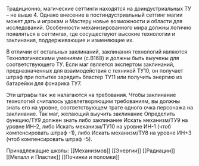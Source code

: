 Традиционно, магические сеттинги находятся на доиндустриальных ТУ – не выше 4. Однако
внесение в постиндустриальный сеттинг магии может дать и игрокам и
Мастеру новые возможности и области для исследований. Особенности механизированного мира должны логично появляться в сеттингах, где сосуществуют высокие технологии и заклинания, поддерживающие и изменяющие их.

В отличии от остальных заклинаний, заклинания технологий являются Технологическими
умениями (c.B168) и должны быть выучены для соответствующего ТУ. Если маг является экспертом заклинаний, предназначенных для взаимодействия с техникой ТУ10, он получает штраф при попытке зарядить бластер ТУ11 или получить энергию из батарейки для фонарика ТУ7.

Эти штрафы так же налагаются на требования. Чтобы заклинание технологий считалось удовлетворяющим требованиям, вы должны знать его на уровне, соответствующем трате одного очка персонажа на заклинание. Так маг, желающий выучить заклинание Определить функцию/ТУ9 должен знать либо заклинание Искать механизм/ТУ9 на уровне ИН-2, либо Искать механизм/ТУ10 на уровне ИН-1 (чтоб компенсировать штраф -1), либо Искать механизм/ТУ8 на уровне ИН+3 (чтоб компенсировать штраф -5).

Принадлежащие школы:
[[Механизмов]]
[[Энергии]]
[[Радиации]]
[[Металл и Пластик]]
[[Починки и  поломки]]